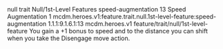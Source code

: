 <ability>
  <metadata>
    <class>null</class>
    <feature_type>trait</feature_type>
    <file_dpath>Null/1st-Level Features</file_dpath>
    <item_id>speed-augmentation</item_id>
    <item_index>13</item_index>
    <item_name>Speed Augmentation</item_name>
    <level>1</level>
    <scc>mcdm.heroes.v1:feature.trait.null.1st-level-feature:speed-augmentation</scc>
    <scdc>1.1.1:9.1.6.1:13</scdc>
    <source>mcdm.heroes.v1</source>
    <type>feature/trait/null/1st-level-feature</type>
  </metadata>
  <effects>
    <effect type="mundane">You gain a +1 bonus to speed and to the distance you can shift when you take the Disengage move action.</effect>
  </effects>
</ability>
